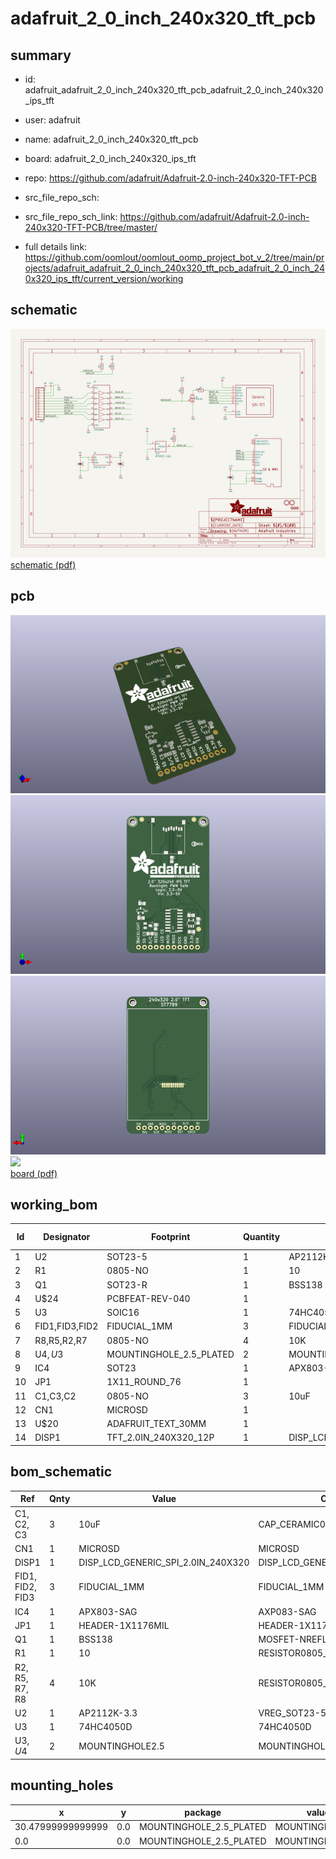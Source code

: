 # adafruit_2_0_inch_240x320_tft_pcb
 
## summary 
* id: adafruit_adafruit_2_0_inch_240x320_tft_pcb_adafruit_2_0_inch_240x320_ips_tft
* user: adafruit
* name: adafruit_2_0_inch_240x320_tft_pcb
* board: adafruit_2_0_inch_240x320_ips_tft
* repo: https://github.com/adafruit/Adafruit-2.0-inch-240x320-TFT-PCB



* src_file_repo_sch: 
* src_file_repo_sch_link: https://github.com/adafruit/Adafruit-2.0-inch-240x320-TFT-PCB/tree/master/
* full details link: https://github.com/oomlout/oomlout_oomp_project_bot_v_2/tree/main/projects/adafruit_adafruit_2_0_inch_240x320_tft_pcb_adafruit_2_0_inch_240x320_ips_tft/current_version/working  

## schematic  
![](working_schematic_600.png)  
[schematic (pdf)](working_schematic.pdf)  

## pcb  
![](working_3d_600.png) 
![](working_3d_front_600.png)  
![](working_3d_back_600.png)  
![](working_600.png)  
[board (pdf)](working.pdf)  

## working_bom
| Id | Designator | Footprint | Quantity | Designation | Supplier and ref |  | None | 
| --- | --- | --- | --- | --- | --- | --- | --- | 
| 1 | U2 | SOT23-5 | 1 | AP2112K-3.3 |  |  | [''] | 
| 2 | R1 | 0805-NO | 1 | 10 |  |  | [''] | 
| 3 | Q1 | SOT23-R | 1 | BSS138 |  |  | [''] | 
| 4 | U$24 | PCBFEAT-REV-040 | 1 |  |  |  | [''] | 
| 5 | U3 | SOIC16 | 1 | 74HC4050D |  |  | [''] | 
| 6 | FID1,FID3,FID2 | FIDUCIAL_1MM | 3 | FIDUCIAL_1MM |  |  | [''] | 
| 7 | R8,R5,R2,R7 | 0805-NO | 4 | 10K |  |  | [''] | 
| 8 | U$4,U$3 | MOUNTINGHOLE_2.5_PLATED | 2 | MOUNTINGHOLE2.5 |  |  | [''] | 
| 9 | IC4 | SOT23 | 1 | APX803-SAG |  |  | [''] | 
| 10 | JP1 | 1X11_ROUND_76 | 1 |  |  |  | [''] | 
| 11 | C1,C3,C2 | 0805-NO | 3 | 10uF |  |  | [''] | 
| 12 | CN1 | MICROSD | 1 |  |  |  | [''] | 
| 13 | U$20 | ADAFRUIT_TEXT_30MM | 1 |  |  |  | [''] | 
| 14 | DISP1 | TFT_2.0IN_240X320_12P | 1 | DISP_LCD_GENERIC_SPI_2.0IN_240X320 |  |  | [''] | 


## bom_schematic
| Ref | Qnty | Value | Cmp name | Footprint | Description | Vendor | DNP | 
| --- | --- | --- | --- | --- | --- | --- | --- | 
| C1, C2, C3 | 3 | 10uF | CAP_CERAMIC0805-NOOUTLINE | working:0805-NO |  |  |  | 
| CN1 | 1 | MICROSD | MICROSD | working:MICROSD |  |  |  | 
| DISP1 | 1 | DISP_LCD_GENERIC_SPI_2.0IN_240X320 | DISP_LCD_GENERIC_SPI_2.0IN_240X320 | working:TFT_2.0IN_240X320_12P |  |  |  | 
| FID1, FID2, FID3 | 3 | FIDUCIAL_1MM | FIDUCIAL_1MM | working:FIDUCIAL_1MM |  |  |  | 
| IC4 | 1 | APX803-SAG | AXP083-SAG | working:SOT23 |  |  |  | 
| JP1 | 1 | HEADER-1X1176MIL | HEADER-1X1176MIL | working:1X11_ROUND_76 |  |  |  | 
| Q1 | 1 | BSS138 | MOSFET-NREFLOW | working:SOT23-R |  |  |  | 
| R1 | 1 | 10 | RESISTOR0805_NOOUTLINE | working:0805-NO |  |  |  | 
| R2, R5, R7, R8 | 4 | 10K | RESISTOR0805_NOOUTLINE | working:0805-NO |  |  |  | 
| U2 | 1 | AP2112K-3.3 | VREG_SOT23-5 | working:SOT23-5 |  |  |  | 
| U3 | 1 | 74HC4050D | 74HC4050D | working:SOIC16 |  |  |  | 
| U$3, U$4 | 2 | MOUNTINGHOLE2.5 | MOUNTINGHOLE2.5 | working:MOUNTINGHOLE_2.5_PLATED |  |  |  | 


## mounting_holes
| x | y | package | value | ref | size | 
| --- | --- | --- | --- | --- | --- | 
| 30.47999999999999 | 0.0 | MOUNTINGHOLE_2.5_PLATED | MOUNTINGHOLE2.5 | U$3 | m3 | 
| 0.0 | 0.0 | MOUNTINGHOLE_2.5_PLATED | MOUNTINGHOLE2.5 | U$4 | m3 | 


